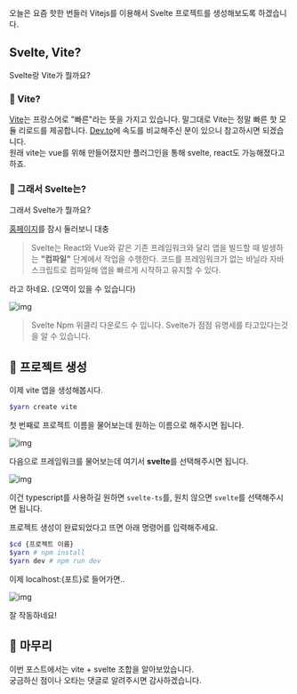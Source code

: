 오늘은 요즘 핫한 번들러 Vitejs를 이용해서 Svelte 프로젝트를 생성해보도록 하겠습니다.

## Svelte, Vite?

Svelte랑 Vite가 뭘까요?

### 🤔 Vite?

[Vite](https://github.com/vitejs/vite)는 프랑스어로 "빠른"라는 뜻을 가지고 있습니다. 말그대로 Vite는 정말 빠른 핫 모듈 리로드를 제공합니다. [Dev.to](https://dev.to/alvarosaburido/vite-2-a-speed-comparison-in-vue-1f5j)에 속도를 비교해주신 분이 있으니 참고하시면 되겠습니다.  
원래 vite는 vue를 위해 만들어졌지만 플러그인을 통해 svelte, react도 가능해졌다고 하죠.

### 🧐 그래서 Svelte는?

그래서 Svelte가 뭘까요?

[홈페이지](https://svelte.dev/)를 잠시 둘러보니 대충

> Svelte는 React와 Vue와 같은 기존 프레임워크와 달리 앱을 빌드할 때 발생하는 **"컴파일"** 단계에서 작업을 수행한다. 코드를 프레임워크가 없는 바닐라 자바스크립트로 컴파일해 앱을 빠르게 시작하고 유지할 수 있다.

라고 하네요. (오역이 있을 수 있습니다)

![img](./static/images/img-svelte-npm-download.PNG)

> Svelte Npm 위클리 다운로드 수 입니다. Svelte가 점점 유명세를 타고있다는것을 알 수 있습니다.

## 🚀 프로젝트 생성

이제 vite 앱을 생성해봅시다.

```bash
$yarn create vite
```

첫 번째로 프로젝트 이름을 물어보는데 원하는 이름으로 해주시면 됩니다.

![img](./static/images/img-vite-svelte-1.PNG)

다음으로 프레임워크를 물어보는데 여기서 **svelte**를 선택해주시면 됩니다.

![img](./static/images/img-vite-svelte-2.PNG)

이건 typescript를 사용하길 원하면 `svelte-ts`를, 원치 않으면 `svelte`를 선택해주시면 됩니다.

프로젝트 생성이 완료되었다고 뜨면 아래 명령어를 입력해주세요.

```bash
$cd {프로젝트 이름}
$yarn # npm install
$yarn dev # npm run dev
```

이제 localhost:{포트}로 들어가면..

![img](./static/images/img-vite-svelte-3.PNG)

잘 작동하네요!

## 📜 마무리

이번 포스트에서는 vite + svelte 조합을 알아보았습니다.  
궁금하신 점이나 오타는 댓글로 알려주시면 감사하겠습니다.
